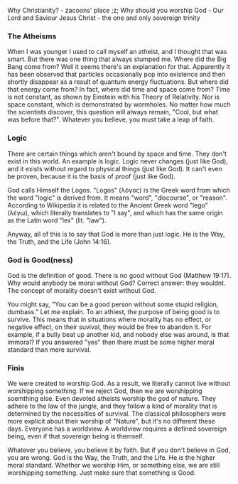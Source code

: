 Why Christianity? - zacoons' place ;z; Why should you worship God - Our Lord and Saviour Jesus Christ - the one and only sovereign trinity

### The Atheisms

When I was younger I used to call myself an atheist, and I thought that was smart. But there was one thing that always stumped me. Where did the Big Bang come from? Well it seems there's an explanation for that. Apparently it has been observed that particles occasionally pop into existence and then shortly disappear as a result of quantum energy fluctuations. But where did that energy come from? In fact, where did time and space come from? Time is not constant, as shown by Einstein with his Theory of Relativity. Nor is space constant, which is demonstrated by wormholes. No matter how much the scientists discover, this question will always remain, "Cool, but what was before that?". Whatever you believe, you must take a leap of faith.

### Logic

There are certain things which aren't bound by space and time. They don't exist in this world. An example is logic. Logic never changes (just like God), and it exists without regard to physical things (just like God). It can't even be proven, because it is the basis of proof (just like God).

God calls Himself the Logos. "Logos" (λόγος) is the Greek word from which the word "logic" is derived from. It means "word", "discourse", or "reason". According to Wikipedia it is related to the Ancient Greek word "lego" (λέγω), which literally translates to "I say", and which has the same origin as the Latin word "lex" (lit. "law").

Anyway, all of this is to say that God is more than just logic. He is the Way, the Truth, and the Life (John 14:16).

### God is Good(ness)

God is the definition of good. There is no good without God (Matthew 19:17). Why would anybody be moral without God? Correct answer: they wouldnt. The concept of morality doesn't exist without God.

You might say, "You can be a good person without some stupid religion, dumbass." Let me explain. To an athiest, the purpose of being good is to survive. This means that in situations where morality has no effect, or negative effect, on their suvival, they would be free to abandon it. For example, if a bully beat up another kid, and nobody else was around, is that immoral? If you answered "yes" then there must be some higher moral standard than mere survival.

### Finis

We were created to worship God. As a result, we literally cannot live without worshipping something. If we reject God, then we are worshipping soemthing else. Even devoted atheists worship the god of nature. They adhere to the law of the jungle, and they follow a kind of morality that is determined by the necessities of survival. The classical philosophers were more explicit about their worship of "Nature", but it's no different these days. Everyone has a worldview. A worldview requires a defined sovereign being, even if that sovereign being is themself.

Whatever you believe, you believe it by faith. But if you don't believe in God, you are wrong. God is the Way, the Truth, and the Life. He _is_ the higher moral standard. Whether we worship Him, or something else, we are still worshipping something. Just make sure that something is Good.
